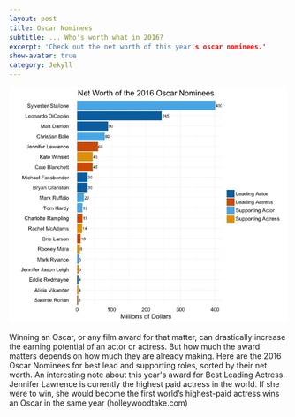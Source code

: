 ```yaml
---
layout: post
title: Oscar Nominees
subtitle: ... Who's worth what in 2016?
excerpt: 'Check out the net worth of this year's oscar nominees.'
show-avatar: true
category: Jekyll
---
```


![OscarWorth](img/OscarNom_NetWorth1.jpeg)

Winning an Oscar, or any film award for that matter, can drastically increase the earning potential of an actor or actress. But how much the award matters depends on how much they are already making. Here are the 2016 Oscar Nominees for best lead and supporting roles, sorted by their net worth. An interesting note about this year's award for Best Leading Actress. Jennifer Lawrence is currently the highest paid actress in the world. If she were to win, she would become the first world’s highest-paid actress wins an Oscar in the same year (holleywoodtake.com)
